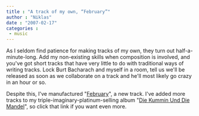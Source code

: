 ```yaml
---
title : "A track of my own, “February”"
author : "Niklas"
date : "2007-02-17"
categories : 
 - music
---
```


As I seldom find patience for making tracks of my own, they turn out half-a-minute-long. Add my non-existing skills when composition is involved, and you've got short tracks that have very little to do with traditional ways of writing tracks. Lock Burt Bacharach and myself in a room, tell us we'll be released as soon as we collaborate on a track and he'll most likely go crazy in an hour or so.

Despite this, I've manufactured "[February](http://www.last.fm/music/Niklas+Pivic/_/February)", a new track. I've added more tracks to my triple-imaginary-platinum-selling album "[Die Kummin Und Die Mandel](http://www.last.fm/music/Niklas+Pivic/Die+Kummin+Und+Die+Mandel)", so click that link if you want even more.
